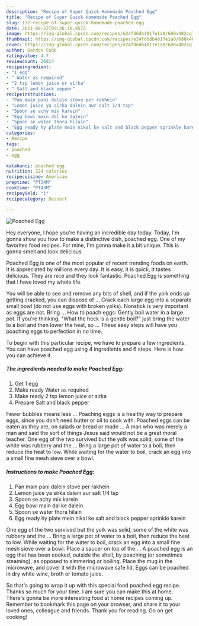 ```yaml
---
description: "Recipe of Super Quick Homemade Poached Egg"
title: "Recipe of Super Quick Homemade Poached Egg"
slug: 132-recipe-of-super-quick-homemade-poached-egg
date: 2021-06-22T09:26:10.857Z
image: https://img-global.cpcdn.com/recipes/e24fd6db4017e1a0/680x482cq70/poached-egg-recipe-main-photo.jpg
thumbnail: https://img-global.cpcdn.com/recipes/e24fd6db4017e1a0/680x482cq70/poached-egg-recipe-main-photo.jpg
cover: https://img-global.cpcdn.com/recipes/e24fd6db4017e1a0/680x482cq70/poached-egg-recipe-main-photo.jpg
author: Gordon Cobb
ratingvalue: 4.7
reviewcount: 26814
recipeingredient:
- "1 egg"
- " Water as required"
- "2 tsp lemon juice or sirka"
- " Salt and black pepper"
recipeinstructions:
- "Pan main pani dalein stove per rakhein"
- "Lemon juice ya sirka dalein aur salt 1/4 tsp"
- "Spoon se achy mix karein"
- "Egg bowl main dal ke dalein"
- "Spoon se water thora hilain"
- "Egg ready hy plate mein nikal ke salt and black pepper sprinkle karein"
categories:
- Recipe
tags:
- poached
- egg

katakunci: poached egg 
nutrition: 224 calories
recipecuisine: American
preptime: "PT34M"
cooktime: "PT43M"
recipeyield: "1"
recipecategory: Dessert

---
```



![Poached Egg](https://img-global.cpcdn.com/recipes/e24fd6db4017e1a0/680x482cq70/poached-egg-recipe-main-photo.jpg)

Hey everyone, I hope you're having an incredible day today. Today, I'm gonna show you how to make a distinctive dish, poached egg. One of my favorites food recipes. For mine, I'm gonna make it a bit unique. This is gonna smell and look delicious.

Poached Egg is one of the most popular of recent trending foods on earth. It is appreciated by millions every day. It is easy, it is quick, it tastes delicious. They are nice and they look fantastic. Poached Egg is something that I have loved my whole life.

You will be able to see and remove any bits of shell, and if the yolk ends up getting cracked, you can dispose of … Crack each large egg into a separate small bowl (do not use eggs with broken yolks). Nonstick is very important as eggs are not. Bring … How to poach eggs: Gently boil water in a large pot. If you&#39;re thinking, &#34;What the heck is a gentle boil?&#34; just bring the water to a boil and then lower the heat, so … These easy steps will have you poaching eggs to perfection in no time.


To begin with this particular recipe, we have to prepare a few ingredients. You can have poached egg using 4 ingredients and 6 steps. Here is how you can achieve it.

<!--inarticleads1-->

##### The ingredients needed to make Poached Egg:

1. Get 1 egg
1. Make ready  Water as required
1. Make ready 2 tsp lemon juice or sirka
1. Prepare  Salt and black pepper


Fewer bubbles means less … Poaching eggs is a healthy way to prepare eggs, since you don&#39;t need butter or oil to cook with. Poached eggs can be eaten as they are, on salads or bread or made … A man who was merely a man and said the sort of things Jesus said would not be a great moral teacher. One egg of the two survived but the yolk was solid, some of the white was rubbery and the … Bring a large pot of water to a boil, then reduce the heat to low. While waiting for the water to boil, crack an egg into a small fine mesh sieve over a bowl. 

<!--inarticleads2-->

##### Instructions to make Poached Egg:

1. Pan main pani dalein stove per rakhein
1. Lemon juice ya sirka dalein aur salt 1/4 tsp
1. Spoon se achy mix karein
1. Egg bowl main dal ke dalein
1. Spoon se water thora hilain
1. Egg ready hy plate mein nikal ke salt and black pepper sprinkle karein


One egg of the two survived but the yolk was solid, some of the white was rubbery and the … Bring a large pot of water to a boil, then reduce the heat to low. While waiting for the water to boil, crack an egg into a small fine mesh sieve over a bowl. Place a saucer on top of the … A poached egg is an egg that has been cooked, outside the shell, by poaching (or sometimes steaming), as opposed to simmering or boiling. Place the mug in the microwave, and cover it with the microwave safe lid. Eggs can be poached in dry white wine, broth or tomato juice. 

So that's going to wrap it up with this special food poached egg recipe. Thanks so much for your time. I am sure you can make this at home. There's gonna be more interesting food at home recipes coming up. Remember to bookmark this page on your browser, and share it to your loved ones, colleague and friends. Thank you for reading. Go on get cooking!
